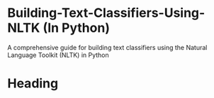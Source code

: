 # Building-Text-Classifiers-Using-NLTK (In Python)
A comprehensive guide for building text classifiers using the Natural Language Toolkit (NLTK) in Python


# Heading


